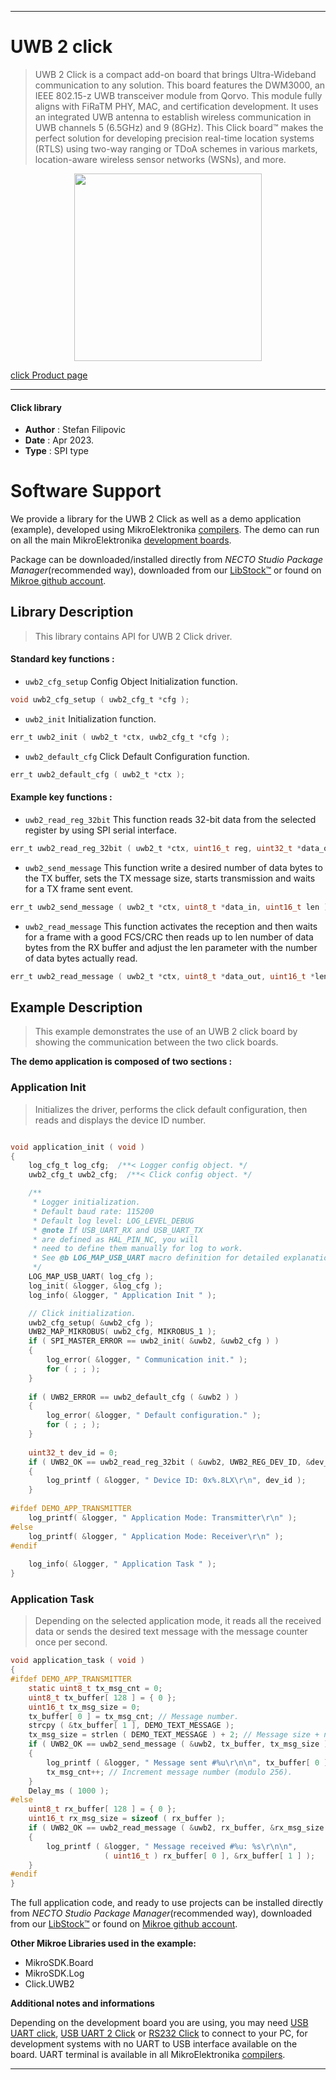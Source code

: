 
---
# UWB 2 click

> UWB 2 Click is a compact add-on board that brings Ultra-Wideband communication to any solution. This board features the DWM3000, an IEEE 802.15-z UWB transceiver module from Qorvo. This module fully aligns with FiRaTM PHY, MAC, and certification development. It uses an integrated UWB antenna to establish wireless communication in UWB channels 5 (6.5GHz) and 9 (8GHz). This Click board™ makes the perfect solution for developing precision real-time location systems (RTLS) using two-way ranging or TDoA schemes in various markets, location-aware wireless sensor networks (WSNs), and more.

<p align="center">
  <img src="https://download.mikroe.com/images/click_for_ide/uwb2_click.png" height=300px>
</p>

[click Product page](https://www.mikroe.com/uwb-2-click)

---


#### Click library

- **Author**        : Stefan Filipovic
- **Date**          : Apr 2023.
- **Type**          : SPI type


# Software Support

We provide a library for the UWB 2 Click
as well as a demo application (example), developed using MikroElektronika
[compilers](https://www.mikroe.com/necto-studio).
The demo can run on all the main MikroElektronika [development boards](https://www.mikroe.com/development-boards).

Package can be downloaded/installed directly from *NECTO Studio Package Manager*(recommended way), downloaded from our [LibStock&trade;](https://libstock.mikroe.com) or found on [Mikroe github account](https://github.com/MikroElektronika/mikrosdk_click_v2/tree/master/clicks).

## Library Description

> This library contains API for UWB 2 Click driver.

#### Standard key functions :

- `uwb2_cfg_setup` Config Object Initialization function.
```c
void uwb2_cfg_setup ( uwb2_cfg_t *cfg );
```

- `uwb2_init` Initialization function.
```c
err_t uwb2_init ( uwb2_t *ctx, uwb2_cfg_t *cfg );
```

- `uwb2_default_cfg` Click Default Configuration function.
```c
err_t uwb2_default_cfg ( uwb2_t *ctx );
```

#### Example key functions :

- `uwb2_read_reg_32bit` This function reads 32-bit data from the selected register by using SPI serial interface.
```c
err_t uwb2_read_reg_32bit ( uwb2_t *ctx, uint16_t reg, uint32_t *data_out );
```

- `uwb2_send_message` This function write a desired number of data bytes to the TX buffer, sets the TX message size, starts transmission and waits for a TX frame sent event.
```c
err_t uwb2_send_message ( uwb2_t *ctx, uint8_t *data_in, uint16_t len );
```

- `uwb2_read_message` This function activates the reception and then waits for a frame with a good FCS/CRC then reads up to len number of data bytes from the RX buffer and adjust the len parameter with the number of data bytes actually read.
```c
err_t uwb2_read_message ( uwb2_t *ctx, uint8_t *data_out, uint16_t *len );
```

## Example Description

> This example demonstrates the use of an UWB 2 click board by showing the communication between the two click boards.

**The demo application is composed of two sections :**

### Application Init

> Initializes the driver, performs the click default configuration, then reads and displays the device ID number.

```c

void application_init ( void )
{
    log_cfg_t log_cfg;  /**< Logger config object. */
    uwb2_cfg_t uwb2_cfg;  /**< Click config object. */

    /** 
     * Logger initialization.
     * Default baud rate: 115200
     * Default log level: LOG_LEVEL_DEBUG
     * @note If USB_UART_RX and USB_UART_TX 
     * are defined as HAL_PIN_NC, you will 
     * need to define them manually for log to work. 
     * See @b LOG_MAP_USB_UART macro definition for detailed explanation.
     */
    LOG_MAP_USB_UART( log_cfg );
    log_init( &logger, &log_cfg );
    log_info( &logger, " Application Init " );

    // Click initialization.
    uwb2_cfg_setup( &uwb2_cfg );
    UWB2_MAP_MIKROBUS( uwb2_cfg, MIKROBUS_1 );
    if ( SPI_MASTER_ERROR == uwb2_init( &uwb2, &uwb2_cfg ) )
    {
        log_error( &logger, " Communication init." );
        for ( ; ; );
    }
    
    if ( UWB2_ERROR == uwb2_default_cfg ( &uwb2 ) )
    {
        log_error( &logger, " Default configuration." );
        for ( ; ; );
    }
    
    uint32_t dev_id = 0;
    if ( UWB2_OK == uwb2_read_reg_32bit ( &uwb2, UWB2_REG_DEV_ID, &dev_id ) )
    {
        log_printf ( &logger, " Device ID: 0x%.8LX\r\n", dev_id );
    }
    
#ifdef DEMO_APP_TRANSMITTER
    log_printf( &logger, " Application Mode: Transmitter\r\n" );
#else
    log_printf( &logger, " Application Mode: Receiver\r\n" );
#endif
    
    log_info( &logger, " Application Task " );
}

```

### Application Task

> Depending on the selected application mode, it reads all the received data or sends the desired text message with the message counter once per second.

```c
void application_task ( void )
{
#ifdef DEMO_APP_TRANSMITTER
    static uint8_t tx_msg_cnt = 0;
    uint8_t tx_buffer[ 128 ] = { 0 };
    uint16_t tx_msg_size = 0;
    tx_buffer[ 0 ] = tx_msg_cnt; // Message number.
    strcpy ( &tx_buffer[ 1 ], DEMO_TEXT_MESSAGE );
    tx_msg_size = strlen ( DEMO_TEXT_MESSAGE ) + 2; // Message size + null-terminated + tx_msg_cnt
    if ( UWB2_OK == uwb2_send_message ( &uwb2, tx_buffer, tx_msg_size ) )
    {
        log_printf ( &logger, " Message sent #%u\r\n\n", tx_buffer[ 0 ] );
        tx_msg_cnt++; // Increment message number (modulo 256).
    }
    Delay_ms ( 1000 );
#else
    uint8_t rx_buffer[ 128 ] = { 0 };
    uint16_t rx_msg_size = sizeof ( rx_buffer );
    if ( UWB2_OK == uwb2_read_message ( &uwb2, rx_buffer, &rx_msg_size ) )
    {
        log_printf ( &logger, " Message received #%u: %s\r\n\n", 
                     ( uint16_t ) rx_buffer[ 0 ], &rx_buffer[ 1 ] );
    }
#endif
}
```

The full application code, and ready to use projects can be installed directly from *NECTO Studio Package Manager*(recommended way), downloaded from our [LibStock&trade;](https://libstock.mikroe.com) or found on [Mikroe github account](https://github.com/MikroElektronika/mikrosdk_click_v2/tree/master/clicks).

**Other Mikroe Libraries used in the example:**

- MikroSDK.Board
- MikroSDK.Log
- Click.UWB2

**Additional notes and informations**

Depending on the development board you are using, you may need
[USB UART click](https://www.mikroe.com/usb-uart-click),
[USB UART 2 Click](https://www.mikroe.com/usb-uart-2-click) or
[RS232 Click](https://www.mikroe.com/rs232-click) to connect to your PC, for
development systems with no UART to USB interface available on the board. UART
terminal is available in all MikroElektronika
[compilers](https://shop.mikroe.com/compilers).

---
